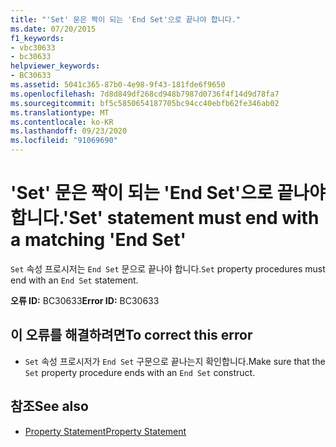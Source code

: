 ```yaml
---
title: "'Set' 문은 짝이 되는 'End Set'으로 끝나야 합니다."
ms.date: 07/20/2015
f1_keywords:
- vbc30633
- bc30633
helpviewer_keywords:
- BC30633
ms.assetid: 5041c365-87b0-4e98-9f43-181fde6f9650
ms.openlocfilehash: 7d8d849df268cd948b7987d0736f4f14d9d78fa7
ms.sourcegitcommit: bf5c5850654187705bc94cc40ebfb62fe346ab02
ms.translationtype: MT
ms.contentlocale: ko-KR
ms.lasthandoff: 09/23/2020
ms.locfileid: "91069690"
---
```

# <a name="set-statement-must-end-with-a-matching-end-set"></a><span data-ttu-id="8eef4-102">'Set' 문은 짝이 되는 'End Set'으로 끝나야 합니다.</span><span class="sxs-lookup"><span data-stu-id="8eef4-102">'Set' statement must end with a matching 'End Set'</span></span>

<span data-ttu-id="8eef4-103">`Set` 속성 프로시저는 `End Set` 문으로 끝나야 합니다.</span><span class="sxs-lookup"><span data-stu-id="8eef4-103">`Set` property procedures must end with an `End Set` statement.</span></span>  
  
 <span data-ttu-id="8eef4-104">**오류 ID:** BC30633</span><span class="sxs-lookup"><span data-stu-id="8eef4-104">**Error ID:** BC30633</span></span>  
  
## <a name="to-correct-this-error"></a><span data-ttu-id="8eef4-105">이 오류를 해결하려면</span><span class="sxs-lookup"><span data-stu-id="8eef4-105">To correct this error</span></span>  
  
- <span data-ttu-id="8eef4-106">`Set` 속성 프로시저가 `End Set` 구문으로 끝나는지 확인합니다.</span><span class="sxs-lookup"><span data-stu-id="8eef4-106">Make sure that the `Set` property procedure ends with an `End Set` construct.</span></span>  
  
## <a name="see-also"></a><span data-ttu-id="8eef4-107">참조</span><span class="sxs-lookup"><span data-stu-id="8eef4-107">See also</span></span>

- [<span data-ttu-id="8eef4-108">Property Statement</span><span class="sxs-lookup"><span data-stu-id="8eef4-108">Property Statement</span></span>](../language-reference/statements/property-statement.md)

